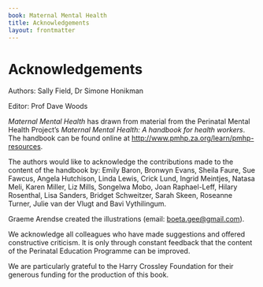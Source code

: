 ```yaml
---
book: Maternal Mental Health
title: Acknowledgements
layout: frontmatter
---
```


# Acknowledgements

Authors: Sally Field, Dr Simone Honikman

Editor: Prof Dave Woods

*Maternal Mental Health* has drawn from material from the Perinatal Mental Health Project’s *Maternal Mental Health: A handbook for health workers*. The handbook can be found online at http://www.pmhp.za.org/learn/pmhp-resources. 

The authors would like to acknowledge the contributions made to the content of the handbook by: Emily Baron, Bronwyn Evans, Sheila Faure, Sue Fawcus, Angela Hutchison, Linda Lewis, Crick Lund, Ingrid Meintjes, Natasa Meli, Karen Miller, Liz Mills, Songelwa Mobo, Joan Raphael-Leff, Hilary Rosenthal, Lisa Sanders, Bridget Schweitzer, Sarah Skeen, Roseanne Turner, Julie van der Vlugt and Bavi Vythilingum. 

Graeme Arendse created the illustrations (email: [boeta.gee@gmail.com](mailto:boeta.gee@gmail.com)).

We acknowledge all colleagues who have made suggestions and offered constructive criticism. It is only through constant feedback that the content of the Perinatal Education Programme can be improved. 

We are particularly grateful to the Harry Crossley Foundation for their generous funding for the production of this book. 